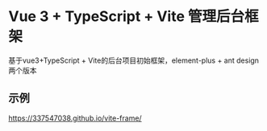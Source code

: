 # Vue 3 + TypeScript + Vite 管理后台框架

基于vue3+TypeScript + Vite的后台项目初始框架，element-plus + ant design两个版本

## 示例
https://337547038.github.io/vite-frame/

